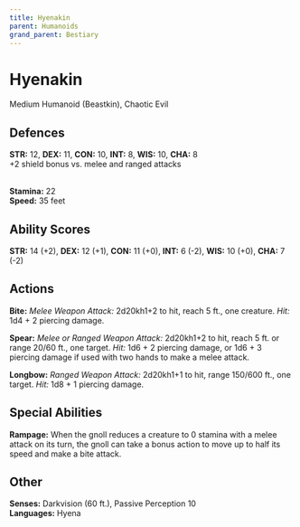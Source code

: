```yaml
---
title: Hyenakin
parent: Humanoids
grand_parent: Bestiary
---
```


# Hyenakin
Medium Humanoid (Beastkin), Chaotic Evil

## Defences
**STR:** 12, **DEX:** 11, **CON:** 10, **INT:** 8, **WIS:** 10, **CHA:** 8<br>
+2 shield bonus vs. melee and ranged attacks<br><br>

**Stamina:** 22<br>
**Speed:** 35 feet

## Ability Scores
**STR:** 14 (+2), **DEX:** 12 (+1), **CON:** 11 (+0), **INT:** 6 (-2), **WIS:** 10 (+0), **CHA:** 7 (-2)

## Actions
**Bite:** *Melee Weapon Attack:* 2d20kh1+2 to hit, reach 5 ft., one creature. *Hit:* 1d4 + 2 piercing damage.

**Spear:** *Melee or Ranged Weapon Attack:* 2d20kh1+2 to hit, reach 5 ft. or range 20/60 ft., one target. *Hit:* 1d6 + 2 piercing damage, or 1d6 + 3 piercing damage if used with two hands to make a melee attack.

**Longbow:** *Ranged Weapon Attack:* 2d20kh1+1 to hit, range 150/600 ft., one target. *Hit:* 1d8 + 1 piercing damage.

## Special Abilities
**Rampage:** When the gnoll reduces a creature to 0 stamina with a melee attack on its turn, the gnoll can take a bonus action to move up to half its speed and make a bite attack.

## Other
**Senses:** Darkvision (60 ft.), Passive Perception 10<br>
**Languages:** Hyena
